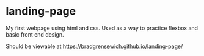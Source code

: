 # landing-page

My first webpage using html and css. Used as a way to practice flexbox and basic front end design. 

Should be viewable at https://bradgrensewich.github.io/landing-page/
